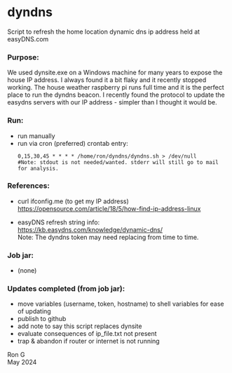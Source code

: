 # dyndns

Script to refresh the home location dynamic dns ip address held at easyDNS.com

### Purpose:

We used dynsite.exe on a Windows machine for many years to expose the house IP address.
I always found it a bit flaky and it recently stopped working. The house weather raspberry pi
runs full time and it is the perfect place to run the dyndns beacon. I recently
found the protocol to update the easydns servers with our IP address - simpler than
I thought it would be.

### Run:
  * run manually
  * run via cron (preferred)
    crontab entry:
    ```
    0,15,30,45 * * * * /home/ron/dyndns/dyndns.sh > /dev/null 
    #Note: stdout is not needed/wanted. stderr will still go to mail for analysis.
    ```

### References:
  * curl ifconfig.me (to get my IP address)  
    https://opensource.com/article/18/5/how-find-ip-address-linux

  * easyDNS refresh string info:  
    https://kb.easydns.com/knowledge/dynamic-dns/  
    Note: The dyndns token may need replacing from time to time. 

### Job jar:
  * (none)

### Updates completed (from job jar):
  * move variables (username, token, hostname) to shell variables for ease of updating
  * publish to github
  * add note to say this script replaces dynsite
  * evaluate consequences of ip_file.txt not present
  * trap & abandon if router or internet is not running

Ron G  
May 2024
